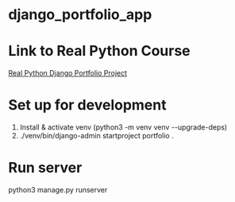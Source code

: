 # django_portfolio_app

# Link to Real Python Course
[Real Python Django Portfolio Project](https://realpython.com/courses/django-portfolio-project/)  

# Set up for development
1. Install & activate venv (python3 -m venv venv --upgrade-deps)
2. ./venv/bin/django-admin startproject portfolio .

# Run server
python3 manage.py runserver  

